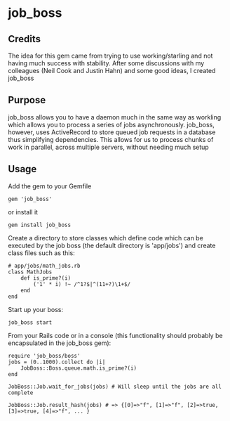 # job_boss

## Credits

The idea for this gem came from trying to use working/starling and not having much success with stability.  After some discussions with my colleagues (Neil Cook and Justin Hahn) and some good ideas, I created job_boss

## Purpose

job_boss allows you to have a daemon much in the same way as workling which allows you to process a series of jobs asynchronously.   job_boss, however, uses ActiveRecord to store queued job requests in a database thus simplifying dependencies.  This allows for us to process chunks of work in parallel, across multiple servers, without needing much setup

## Usage

Add the gem to your Gemfile

    gem 'job_boss'

or install it

    gem install job_boss

Create a directory to store classes which define code which can be executed by the job boss (the default directory is 'app/jobs') and create class files such as this:

    # app/jobs/math_jobs.rb
    class MathJobs
        def is_prime?(i)
            ('1' * i) !~ /^1?$|^(11+?)\1+$/
        end
    end

Start up your boss:

    job_boss start

From your Rails code or in a console (this functionality should probably be encapsulated in the job_boss gem):

    require 'job_boss/boss'
    jobs = (0..1000).collect do |i|
        JobBoss::Boss.queue.math.is_prime?(i)
    end

    JobBoss::Job.wait_for_jobs(jobs) # Will sleep until the jobs are all complete

    JobBoss::Job.result_hash(jobs) # => {[0]=>"f", [1]=>"f", [2]=>true, [3]=>true, [4]=>"f", ... }
